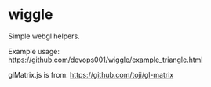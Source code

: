 wiggle
======

Simple webgl helpers. 

Example usage: https://github.com/devops001/wiggle/example_triangle.html

glMatrix.js is from:  https://github.com/toji/gl-matrix

